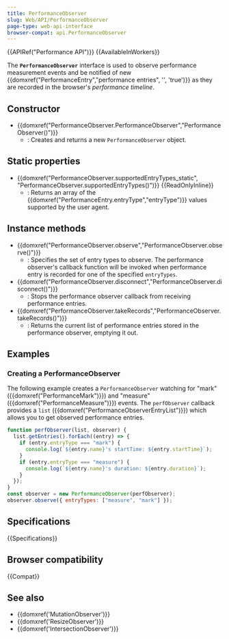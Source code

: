 ```yaml
---
title: PerformanceObserver
slug: Web/API/PerformanceObserver
page-type: web-api-interface
browser-compat: api.PerformanceObserver
---
```


{{APIRef("Performance API")}} {{AvailableInWorkers}}

The **`PerformanceObserver`** interface is used to observe performance measurement events and be notified of new {{domxref("PerformanceEntry","performance entries", '', 'true')}} as they are recorded in the browser's _performance timeline_.

## Constructor

- {{domxref("PerformanceObserver.PerformanceObserver","PerformanceObserver()")}}
  - : Creates and returns a new `PerformanceObserver` object.

## Static properties

- {{domxref("PerformanceObserver.supportedEntryTypes_static", "PerformanceObserver.supportedEntryTypes()")}} {{ReadOnlyInline}}
  - : Returns an array of the {{domxref("PerformanceEntry.entryType","entryType")}} values supported by the user agent.

## Instance methods

- {{domxref("PerformanceObserver.observe","PerformanceObserver.observe()")}}
  - : Specifies the set of entry types to observe. The performance observer's callback function will be invoked when performance entry is recorded for one of the specified `entryTypes`.
- {{domxref("PerformanceObserver.disconnect","PerformanceObserver.disconnect()")}}
  - : Stops the performance observer callback from receiving performance entries.
- {{domxref("PerformanceObserver.takeRecords","PerformanceObserver.takeRecords()")}}
  - : Returns the current list of performance entries stored in the performance observer, emptying it out.

## Examples

### Creating a PerformanceObserver

The following example creates a `PerformanceObserver` watching for "mark" ({{domxref("PerformanceMark")}}) and "measure" ({{domxref("PerformanceMeasure")}}) events.
The `perfObserver` callback provides a `list` ({{domxref("PerformanceObserverEntryList")}}) which allows you to get observed performance entries.

```js
function perfObserver(list, observer) {
  list.getEntries().forEach((entry) => {
    if (entry.entryType === "mark") {
      console.log(`${entry.name}'s startTime: ${entry.startTime}`);
    }
    if (entry.entryType === "measure") {
      console.log(`${entry.name}'s duration: ${entry.duration}`);
    }
  });
}
const observer = new PerformanceObserver(perfObserver);
observer.observe({ entryTypes: ["measure", "mark"] });
```

## Specifications

{{Specifications}}

## Browser compatibility

{{Compat}}

## See also

- {{domxref('MutationObserver')}}
- {{domxref('ResizeObserver')}}
- {{domxref('IntersectionObserver')}}
